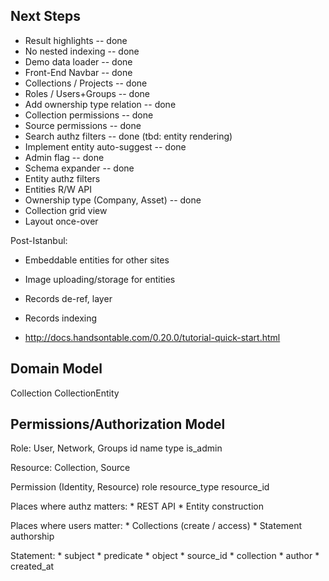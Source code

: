 
## Next Steps

* Result highlights -- done
* No nested indexing -- done
* Demo data loader -- done
* Front-End Navbar -- done
* Collections / Projects -- done
* Roles / Users+Groups -- done
* Add ownership type relation -- done
* Collection permissions -- done
* Source permissions -- done
* Search authz filters -- done (tbd: entity rendering)
* Implement entity auto-suggest -- done
* Admin flag -- done
* Schema expander -- done
* Entity authz filters
* Entities R/W API
* Ownership type (Company, Asset) -- done
* Collection grid view
* Layout once-over

Post-Istanbul:
* Embeddable entities for other sites
* Image uploading/storage for entities
* Records de-ref, layer
* Records indexing

* http://docs.handsontable.com/0.20.0/tutorial-quick-start.html

## Domain Model

Collection
    CollectionEntity

## Permissions/Authorization Model

Role: User, Network, Groups
    id
    name
    type
    is_admin

Resource: Collection, Source

Permission (Identity, Resource)
    role
    resource_type
    resource_id

Places where authz matters:
    * REST API
    * Entity construction

Places where users matter:
    * Collections (create / access)
    * Statement authorship

Statement:
    * subject
    * predicate
    * object
    * source_id
    * collection
    * author
    * created_at

